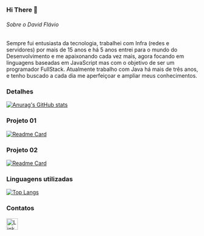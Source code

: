### Hi There 👋

###### Sobre o David Flávio
 Sempre fui entusiasta da tecnologia, trabalhei com Infra (redes e servidores) por mais de 15 anos e há 5 anos entrei para o mundo do Desenvolvimento e me apaixonando cada vez mais, agora focando em linguagens baseadas em JavaScript mas com o objetivo de ser um programador FullStack. Atualmente trabalho com Java há mais de três anos, e tenho buscado a cada dia me aperfeiçoar e ampliar meus conhecimentos.

### Detalhes

[![Anurag's GitHub stats](https://github-readme-stats.vercel.app/api?username=Davidflm&show_icons=true&theme=dark)](https://github.com/anuraghazra/github-readme-stats)

### Projeto 01

[![Readme Card](https://github-readme-stats.vercel.app/api/pin/?username=Davidflm&repo=tiktokClone&theme=dark)](https://github.com/anuraghazra/github-readme-stats)

### Projeto 02

[![Readme Card](https://github-readme-stats.vercel.app/api/pin/?username=Davidflm&repo=projeto-SDS3&theme=dark)](https://github.com/anuraghazra/github-readme-stats)

### Linguagens utilizadas

[![Top Langs](https://github-readme-stats.vercel.app/api/top-langs/?username=Davidflm&layout=donut-vertical)](https://github.com/anuraghazra/github-readme-stats)

### Contatos

[<img src='https://img.shields.io/badge/LinkedIn-0077B5?style=for-the-badge&logo=linkedin&logoColor=white' alt='Linkedin' height='30'>](www.linkedin.com/in/david-flavio-492abb2a6)

